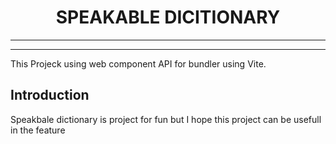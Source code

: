 <div align="center">
  <h1>SPEAKABLE DICITIONARY</h1>
</div>

<hr>


<hr>

This Projeck using web component API for bundler using Vite.

## Introduction

Speakbale dictionary is project for fun but I hope this project can be usefull in the feature
